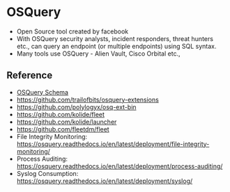 # OSQuery

- Open Source tool created by facebook
- With OSQuery security analysts, incident responders, threat hunters etc., can query an endpoint (or multiple endpoints) using SQL syntax.
- Many tools use OSQuery - Alien Vault, Cisco Orbital etc.,

## Reference
- [OSQuery Schema](https://osquery.io/schema/4.7.0/)
- https://github.com/trailofbits/osquery-extensions
- https://github.com/polylogyx/osq-ext-bin
- https://github.com/kolide/fleet
- https://github.com/kolide/launcher
- https://github.com/fleetdm/fleet
- File Integrity Monitoring: https://osquery.readthedocs.io/en/latest/deployment/file-integrity-monitoring/
- Process Auditing: https://osquery.readthedocs.io/en/latest/deployment/process-auditing/
- Syslog Consumption: https://osquery.readthedocs.io/en/latest/deployment/syslog/
